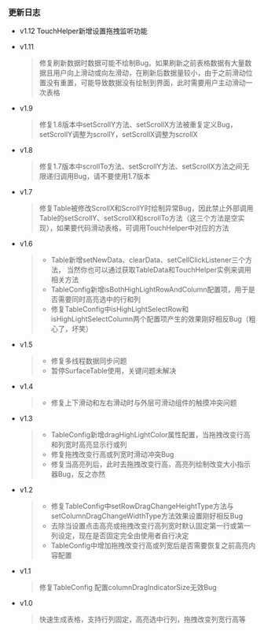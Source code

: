 ### 更新日志
- v1.12
  TouchHelper新增设置拖拽监听功能

- v1.11
  > 修复刷新数据时数据可能不绘制Bug。如果刷新之前表格数据有大量数据且用户向上滑动或向左滑动，在刷新后数据量较小，由于之前滑动位置没有重置，可能导致数据没有绘制到界面，此时需要用户主动滑动一次表格

- v1.9
  > 修复1.8版本中setScrollY方法、setScrollX方法被重复定义Bug，setScrollY调整为scrollY，setScrollX调整为scrollX

- v1.8
  > 修复1.7版本中scrollTo方法、setScrollY方法、setScrollX方法之间无限递归调用Bug，请不要使用1.7版本

- v1.7
  > 修复Table被修改ScrollX和ScrollY时绘制异常Bug，因此禁止外部调用Table的setScrollY、setScrollX和scrollTo方法（这三个方法是空实现），如果要代码滑动表格，可调用TouchHelper中对应的方法

- v1.6
  > * Table新增setNewData、clearData、setCellClickListener三个方法，
 当然你也可以通过获取TableData和TouchHelper实例来调用相关方法
  > * TableConfig新增isBothHighLightRowAndColumn配置项，用于是否需要同时高亮选中的行和列
  > * 修复TableConfig中isHighLightSelectRow和isHighLightSelectColumn两个配置项产生的效果刚好相反Bug（粗心了，坏笑）

- v1.5
  > * 修复多线程数据同步问题
  > * 暂停SurfaceTable使用，关键问题未解决

- v1.4
  > * 修复上下滑动和左右滑动时与外层可滑动组件的触摸冲突问题

- v1.3
  > * TableConfig新增dragHighLightColor属性配置，当拖拽改变行高和列宽时高亮显示行或列
  > * 修复拖拽改变行高或列宽时滑动冲突Bug
  > * 修复当高亮列后，此时去拖拽改变行高，高亮列绘制改变大小指示器Bug，反之亦然

- v1.2
  > * 修复TableConfig中setRowDragChangeHeightType方法与setColumnDragChangeWidthType方法效果设置刚好相反Bug
  > * 去除当设置点击高亮或拖拽改变行高列宽时默认固定第一行或第一列设定，现在是否固定完全由使用者自行决定
  > * TableConfig中增加拖拽改变行高或列宽后是否需要恢复之前高亮内容配置

- v1.1
  > 修复TableConfig 配置columnDragIndicatorSize无效Bug

- v1.0
  > 快速生成表格，支持行列固定，高亮选中行列，拖拽改变列宽行高等

